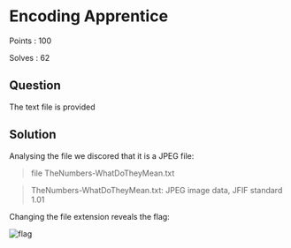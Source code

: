 # Encoding Apprentice

Points : 100

Solves : 62

## Question
The text file is provided

## Solution
Analysing the file we discored that it is a JPEG file:

> file TheNumbers-WhatDoTheyMean.txt 

> TheNumbers-WhatDoTheyMean.txt: JPEG image data, JFIF standard 1.01


Changing the file extension reveals the flag:

![flag](https://octodex.github.com/images/yaktocat.png)
